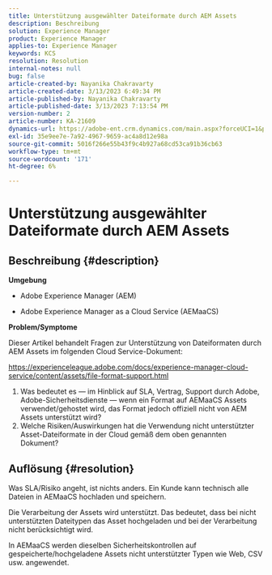 ```yaml
---
title: Unterstützung ausgewählter Dateiformate durch AEM Assets
description: Beschreibung
solution: Experience Manager
product: Experience Manager
applies-to: Experience Manager
keywords: KCS
resolution: Resolution
internal-notes: null
bug: false
article-created-by: Nayanika Chakravarty
article-created-date: 3/13/2023 6:49:34 PM
article-published-by: Nayanika Chakravarty
article-published-date: 3/13/2023 7:13:54 PM
version-number: 2
article-number: KA-21609
dynamics-url: https://adobe-ent.crm.dynamics.com/main.aspx?forceUCI=1&pagetype=entityrecord&etn=knowledgearticle&id=005662c9-cfc1-ed11-83ff-6045bd0065b6
exl-id: 35e9ee7e-7a92-4967-9659-ac4a8d12e98a
source-git-commit: 5016f266e55b43f9c4b927a68cd53ca91b36cb63
workflow-type: tm+mt
source-wordcount: '171'
ht-degree: 6%

---
```


# Unterstützung ausgewählter Dateiformate durch AEM Assets

## Beschreibung {#description}


<b>Umgebung</b>

- Adobe Experience Manager (AEM)

- Adobe Experience Manager as a Cloud Service (AEMaaCS)

<b>Problem/Symptome</b>

Dieser Artikel behandelt Fragen zur Unterstützung von Dateiformaten durch AEM Assets im folgenden Cloud Service-Dokument:

<https://experienceleague.adobe.com/docs/experience-manager-cloud-service/content/assets/file-format-support.html>


1. Was bedeutet es — im Hinblick auf SLA, Vertrag, Support durch Adobe, Adobe-Sicherheitsdienste — wenn ein Format auf AEMaaCS Assets verwendet/gehostet wird, das Format jedoch offiziell nicht von AEM Assets unterstützt wird?
2. Welche Risiken/Auswirkungen hat die Verwendung nicht unterstützter Asset-Dateiformate in der Cloud gemäß dem oben genannten Dokument?



## Auflösung {#resolution}


Was SLA/Risiko angeht, ist nichts anders. Ein Kunde kann technisch alle Dateien in AEMaaCS hochladen und speichern.

Die Verarbeitung der Assets wird unterstützt. Das bedeutet, dass bei nicht unterstützten Dateitypen das Asset hochgeladen und bei der Verarbeitung nicht berücksichtigt wird.

In AEMaaCS werden dieselben Sicherheitskontrollen auf gespeicherte/hochgeladene Assets nicht unterstützter Typen wie Web, CSV usw. angewendet.
